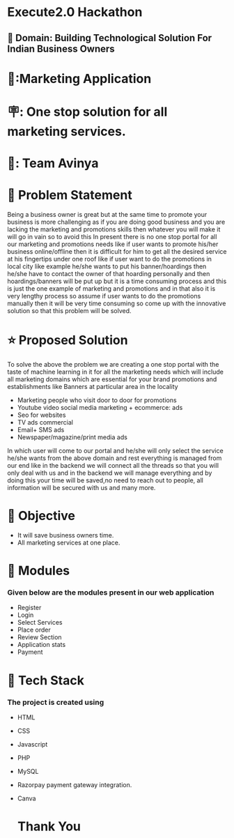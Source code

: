 # Execute2.0 Hackathon 

## :dizzy: Domain: Building Technological Solution For Indian Business Owners

# 🎇:Marketing Application

# 🪧: One stop solution for all marketing services.

# 🌠: Team Avinya

# :star2: Problem Statement

Being a business owner is great but at the same time to promote your business is more challenging as if you are doing good business and you are lacking the marketing and promotions skills then whatever you will make it will go in vain so to avoid this In present there is no one stop portal for all our marketing and promotions needs like if user wants to promote his/her business online/offline then it is difficult for him to get all the desired service at his fingertips under one roof like if user want to do the promotions in local city like example he/she wants to put his banner/hoardings then he/she have to contact the owner of that hoarding personally and then hoardings/banners will be put up but it is a time consuming process and this is just the one example of marketing and promotions and in that also it is very lengthy process so assume if user wants to do the promotions manually then it will be very time consuming so come up with the innovative solution so that this problem will be solved.

# :star: Proposed Solution

To solve the above the problem we are creating a one stop portal with the taste of machine learning in it  for all the marketing needs which will include all marketing domains which are essential for your brand promotions and establishments like 
Banners at particular area in the locality 
- Marketing people who visit door to door for promotions
- Youtube video social media marketing + ecommerce: ads 
- Seo for websites
- TV ads commercial 
- Email+ SMS ads
- Newspaper/magazine/print media ads

In which user will come to our portal and he/she will only select the service he/she wants from the above domain and rest everything is managed from our end like in the backend we will connect all the threads so that you will only deal with us and in the backend we will manage everything and by doing this your time will be saved,no need to reach out to people, all information will be secured with us and many more.


# :dart: Objective
 
- It will save business owners time.
- All marketing services at one place.


# :memo: Modules

### Given below are the modules present in our web application

- Register
- Login
- Select Services
- Place order
- Review Section
- Application stats
- Payment

# :telescope: Tech Stack

### The project is created using

- HTML
- CSS
- Javascript
- PHP
- MySQL
- Razorpay payment gateway integration.
- Canva

  # Thank You

